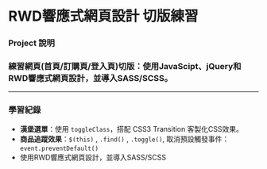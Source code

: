 RWD響應式網頁設計 切版練習
===
### Project 說明
### 練習網頁(首頁/訂購頁/登入頁)切版：使用JavaScipt、jQuery和 RWD響應式網頁設計，並導入SASS/SCSS。

---
### 學習紀錄
- **漢堡選單**：使用 `toggleClass`，搭配 CSS3 Transition 客製化CSS效果。
- **商品追蹤效果**：`$(this)` , `.find()` , `.toggle()`, 取消預設觸發事件：`event.preventDefault()`
-  使用RWD響應式網頁設計，並導入SASS/SCSS
